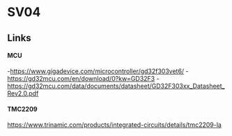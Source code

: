 # SV04

## Links

#### MCU
-https://www.gigadevice.com/microcontroller/gd32f303vet6/
-https://gd32mcu.com/en/download/0?kw=GD32F3
-https://gd32mcu.com/data/documents/datasheet/GD32F303xx_Datasheet_Rev2.0.pdf


#### TMC2209
https://www.trinamic.com/products/integrated-circuits/details/tmc2209-la
